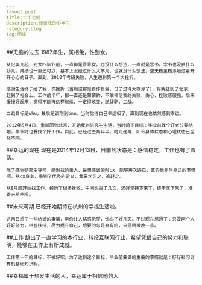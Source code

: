 ```yaml
---
layout:post
title:二十七啦
description:谈谈我的小半生
category:blog
tag:闲谈
---
```

##无脑的过去
	1987年生，属相兔，性别女。

	从记事儿起，到大四毕业前，一直都是乖乖女，也没什么想法，一直就是念书。念书也没费什么劲儿，成绩也一直还可以，基本上没经过什么大事儿，也就没什么想法，整天糊里糊涂地过着开开心心的日子。直到，2010年考研失败，人生遇到第一个大挫折。

	感谢生活终于给了我一次挫折（当然这都是自作自受，日子过得太糊涂了），将我赶到了北京，赶到了社会上。工作前半年，都一直还是蒙蒙的，不敢相信我的失败，伤心，挫败感很强。后来慢慢好起来，觉得不能再这样继续，一定得改变，遂辞职，二战。

	二战目标是whu，最后是调剂到bnu。当时觉得自己幸运极了，直到现在也依然感到幸运。

	2012年5月4日，重新回到北京，开始我到研究生生活，当时暗下目标：毕业前找个好老公要结婚，毕业时也要找个好工作。自此，已经过去两年半。时光荏苒，如今身体状态和心理状态已全然不同。

##幸运的现在
	现在是2014年12月13日，目前到状态是：感情稳定，工作也有了着落。

	除了感谢研究生导师，感谢我的亲人，最想感谢的时cx，能够再次遇见，真的是非常幸运的事情啊。从cx身上，看到了优秀的定义，我要学习之，追赶之。

	从8月底开始找工作，经历了很多挫败，中间也哭了几次，还好坚持下来了，终于定下来了，准备去杭州啦。

##未来可期
	已经开始期待在杭州的幸福生活啦。

	这两日想了一些结婚的事情，房价让人略感绝望，忧心了好几天。不过现在想通了：只要两个人好好努力，相互扶持，尽力提升自己，想要的总是会有的，只是稍微晚一点。

##工作
	跳出了一直学习的本行业，转投互联网行业，希望凭借自己的努力和聪明，能够在工作上有所成就。

	工作第一年的目标，不被辞职。为了达到这个目标，毕业前要做的重要的事情就是：好好补习计算机基础知识啊。

##幸福属于热爱生活的人，幸运属于相信他的人













